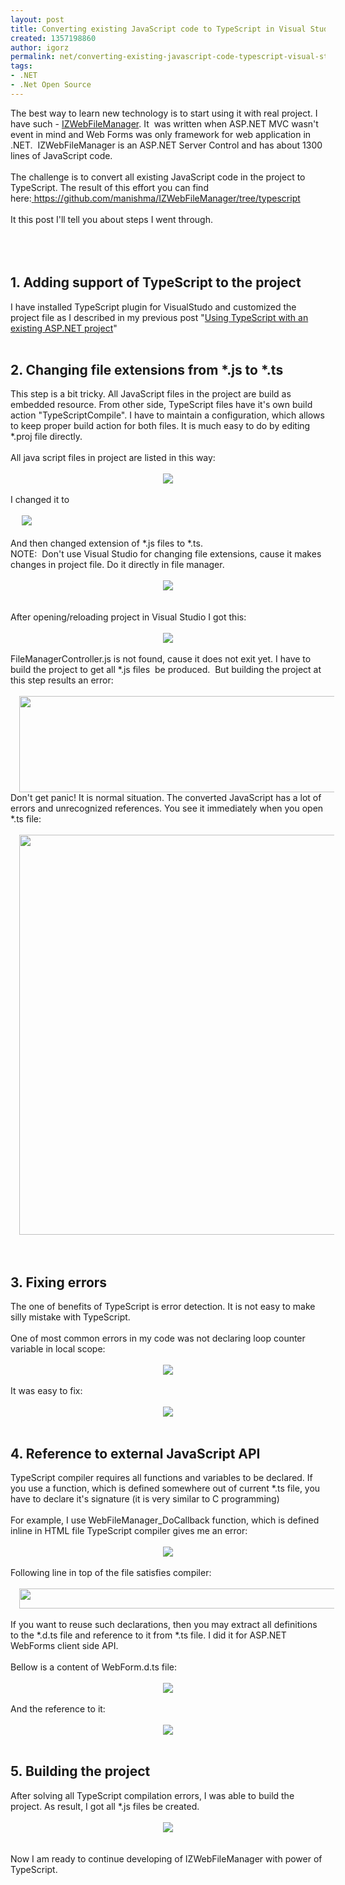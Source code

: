 ```yaml
---
layout: post
title: Converting existing JavaScript code to TypeScript in Visual Studio
created: 1357198860
author: igorz
permalink: net/converting-existing-javascript-code-typescript-visual-studio
tags:
- .NET
- .Net Open Source
---
```

The best way to learn new technology is to start using it with real project. I have such - <a href="http://www.izwebfilemanager.com/">IZWebFileManager</a>. It  was written when ASP.NET MVC wasn't event in mind and Web Forms was only framework for web application in .NET.  IZWebFileManager is an ASP.NET Server Control and has about 1300 lines of JavaScript code.<br /><br />The challenge is to convert all existing JavaScript code in the project to TypeScript. The result of this effort you can find here:<a href="https://github.com/manishma/IZWebFileManager/tree/typescript"> https://github.com/manishma/IZWebFileManager/tree/typescript</a><br /><br />It this post I'll tell you about steps I went through.<br /><br /><br /><a name='more'></a><br /><h2>1. Adding support of TypeScript to the project</h2>I have installed TypeScript plugin for VisualStudo and customized the project file as I described in my previous post "<a href="http://igorzelmanovich.blogspot.co.il/2013/01/using-typescript-with-existing-project.html">Using TypeScript with an existing ASP.NET project</a>"<br /><br /><h2>2. Changing file extensions from *.js to *.ts</h2><div>This step is a bit tricky. All JavaScript files in the project are build as embedded resource. From other side, TypeScript files have it's own build action "TypeScriptCompile". I have to maintain a configuration, which allows to keep proper build action for both files. It is much easy to do by editing *.proj file directly.</div><div><br /></div><div>All java script files in project are listed in this way:</div><div><br /></div><div class="separator" style="clear: both; text-align: center;"><a href="http://2.bp.blogspot.com/-XtdImTo6Xec/UOUczKYz55I/AAAAAAAAUBg/3WbQRQnA46s/s1600/2013-01-03_07h50_25.png" imageanchor="1" style="margin-left: 1em; margin-right: 1em;"><img border="0" src="http://2.bp.blogspot.com/-XtdImTo6Xec/UOUczKYz55I/AAAAAAAAUBg/3WbQRQnA46s/s1600/2013-01-03_07h50_25.png" /></a></div><div><br /></div><div>I changed it to</div><div><br /></div><div> <a href="http://3.bp.blogspot.com/-fHCTFPl-p1Q/UOUdgIRXA6I/AAAAAAAAUBw/MWRus7kePD4/s1600/2013-01-03_07h54_44.png" imageanchor="1" style="margin-left: 1em; margin-right: 1em; text-align: center;"><img border="0" src="http://3.bp.blogspot.com/-fHCTFPl-p1Q/UOUdgIRXA6I/AAAAAAAAUBw/MWRus7kePD4/s1600/2013-01-03_07h54_44.png" /></a></div><div><br /></div><div>And then changed extension of *.js files to *.ts. </div><div>NOTE:  Don't use Visual Studio for changing file extensions, cause it makes changes in project file. Do it directly in file manager.</div><div><br /></div><div class="separator" style="clear: both; text-align: center;"><a href="http://3.bp.blogspot.com/-ODmpUbW-dno/UOUfCgg_K4I/AAAAAAAAUCA/m5baT6lN_R0/s1600/2013-01-03_08h01_10.png" imageanchor="1" style="margin-left: 1em; margin-right: 1em;"><img border="0" src="http://3.bp.blogspot.com/-ODmpUbW-dno/UOUfCgg_K4I/AAAAAAAAUCA/m5baT6lN_R0/s1600/2013-01-03_08h01_10.png" /></a></div><div><br /></div><div><br /></div><div>After opening/reloading project in Visual Studio I got this:</div><div><br /></div><div class="separator" style="clear: both; text-align: center;"><a href="http://3.bp.blogspot.com/-bF-A5xbmdq0/UOUfx9DLmEI/AAAAAAAAUCI/64RB5xlT0C4/s1600/2013-01-03_08h04_13.png" imageanchor="1" style="margin-left: 1em; margin-right: 1em;"><img border="0" src="http://3.bp.blogspot.com/-bF-A5xbmdq0/UOUfx9DLmEI/AAAAAAAAUCI/64RB5xlT0C4/s1600/2013-01-03_08h04_13.png" /></a></div><div class="separator" style="clear: both; text-align: center;"><br /></div><div>FileManagerController.js is not found, cause it does not exit yet. I have to build the project to get all *.js files  be produced.  But building the project at this step results an error:</div><div><br /></div><div class="separator" style="clear: both; text-align: center;"><a href="http://1.bp.blogspot.com/-nTtllO9Opbw/UOUhSgdUpXI/AAAAAAAAUCY/WxMXugotk-Q/s1600/2013-01-03_08h10_37.png" imageanchor="1" style="margin-left: 1em; margin-right: 1em;"><img border="0" height="154" src="http://1.bp.blogspot.com/-nTtllO9Opbw/UOUhSgdUpXI/AAAAAAAAUCY/WxMXugotk-Q/s640/2013-01-03_08h10_37.png" width="640" /></a></div><div>Don't get panic! It is normal situation. The converted JavaScript has a lot of errors and unrecognized references. You see it immediately when you open *.ts file:</div><div><br /></div><div class="separator" style="clear: both; text-align: center;"><a href="http://4.bp.blogspot.com/-GFV5ixzADWQ/UOUijyKxi9I/AAAAAAAAUCo/vy31342lR7Y/s1600/2013-01-03_08h15_37.png" imageanchor="1" style="margin-left: 1em; margin-right: 1em;"><img border="0" height="640" src="http://4.bp.blogspot.com/-GFV5ixzADWQ/UOUijyKxi9I/AAAAAAAAUCo/vy31342lR7Y/s640/2013-01-03_08h15_37.png" width="606" /></a></div><div><br /></div><div><br /></div><h2>3. Fixing errors</h2><div>The one of benefits of TypeScript is error detection. It is not easy to make silly mistake with TypeScript.</div><div><br /></div><div>One of most common errors in my code was not declaring loop counter variable in local scope:</div><div><br /></div><div class="separator" style="clear: both; text-align: center;"><a href="http://4.bp.blogspot.com/-L-acMuSLEmc/UOUlSUiKKII/AAAAAAAAUC4/-MHH5mL8XDM/s1600/2013-01-03_08h27_39.png" imageanchor="1" style="margin-left: 1em; margin-right: 1em;"><img border="0" src="http://4.bp.blogspot.com/-L-acMuSLEmc/UOUlSUiKKII/AAAAAAAAUC4/-MHH5mL8XDM/s1600/2013-01-03_08h27_39.png" /></a></div><div><br /></div><div>It was easy to fix:</div><div><br /></div><div class="separator" style="clear: both; text-align: center;"><a href="http://1.bp.blogspot.com/-ySYtNkmixuo/UOUl0loTjQI/AAAAAAAAUDA/vLUTABpqsgI/s1600/2013-01-03_08h29_50.png" imageanchor="1" style="margin-left: 1em; margin-right: 1em;"><img border="0" src="http://1.bp.blogspot.com/-ySYtNkmixuo/UOUl0loTjQI/AAAAAAAAUDA/vLUTABpqsgI/s1600/2013-01-03_08h29_50.png" /></a></div><div class="separator" style="clear: both; text-align: center;"><br /></div><h2>4. Reference to external JavaScript API</h2><div>TypeScript compiler requires all functions and variables to be declared. If you use a function, which is defined somewhere out of current *.ts file, you have to declare it's signature (it is very similar to C programming)</div><div><br /></div><div>For example, I use WebFileManager_DoCallback function, which is defined inline in HTML file TypeScript compiler gives me an error:</div><div><br /></div><div class="separator" style="clear: both; text-align: center;"><a href="http://2.bp.blogspot.com/-x4Xu4mgAxRw/UOUwQ2ZIUKI/AAAAAAAAUDQ/IMe9UgE0bZ8/s1600/2013-01-03_09h13_07.png" imageanchor="1" style="margin-left: 1em; margin-right: 1em;"><img border="0" src="http://2.bp.blogspot.com/-x4Xu4mgAxRw/UOUwQ2ZIUKI/AAAAAAAAUDQ/IMe9UgE0bZ8/s1600/2013-01-03_09h13_07.png" /></a></div><div><br /></div><div>Following line in top of the file satisfies compiler:</div><div><br /></div><div class="separator" style="clear: both; text-align: center;"><a href="http://1.bp.blogspot.com/-GuVuYxpOYxU/UOUxMwpZ47I/AAAAAAAAUDY/eu1f6O_3DhU/s1600/2013-01-03_09h18_40.png" imageanchor="1" style="margin-left: 1em; margin-right: 1em;"><img border="0" height="32" src="http://1.bp.blogspot.com/-GuVuYxpOYxU/UOUxMwpZ47I/AAAAAAAAUDY/eu1f6O_3DhU/s640/2013-01-03_09h18_40.png" width="640" /></a></div><div class="separator" style="clear: both; text-align: center;"><br /></div><div>If you want to reuse such declarations, then you may extract all definitions to the *.d.ts file and reference to it from *.ts file. I did it for ASP.NET WebForms client side API. </div><div><br /></div><div>Bellow is a content of WebForm.d.ts file:</div><div><br /></div><div class="separator" style="clear: both; text-align: center;"><a href="http://1.bp.blogspot.com/-s6aF5UTOWE8/UOUys6Sbv9I/AAAAAAAAUDw/r1lOWiLeBbw/s1600/2013-01-03_09h24_50.png" imageanchor="1" style="margin-left: 1em; margin-right: 1em;"><img border="0" src="http://1.bp.blogspot.com/-s6aF5UTOWE8/UOUys6Sbv9I/AAAAAAAAUDw/r1lOWiLeBbw/s1600/2013-01-03_09h24_50.png" /></a></div><div class="separator" style="clear: both; text-align: center;"><br /></div><div>And the reference to it:</div><div><br /></div><div class="separator" style="clear: both; text-align: center;"><a href="http://2.bp.blogspot.com/-sKRuCLitQwc/UOUzMsXA2FI/AAAAAAAAUD4/WPYjwt7zMls/s1600/2013-01-03_09h26_49.png" imageanchor="1" style="margin-left: 1em; margin-right: 1em;"><img border="0" src="http://2.bp.blogspot.com/-sKRuCLitQwc/UOUzMsXA2FI/AAAAAAAAUD4/WPYjwt7zMls/s1600/2013-01-03_09h26_49.png" /></a></div><div><br /></div><h2>5. Building the project</h2><div>After solving all TypeScript compilation errors, I was able to build the project. As result, I got all *.js files be created.</div><div><br /></div><div class="separator" style="clear: both; text-align: center;"><a href="http://4.bp.blogspot.com/-siC_5VYhLdc/UOU0E0pL2AI/AAAAAAAAUEA/6A3_-xuH7n8/s1600/2013-01-03_09h30_44.png" imageanchor="1" style="margin-left: 1em; margin-right: 1em;"><img border="0" src="http://4.bp.blogspot.com/-siC_5VYhLdc/UOU0E0pL2AI/AAAAAAAAUEA/6A3_-xuH7n8/s1600/2013-01-03_09h30_44.png" /></a></div><div class="separator" style="clear: both; text-align: center;"><br /></div><div class="separator" style="clear: both; text-align: center;"><br /></div><div>Now I am ready to continue developing of IZWebFileManager with power of TypeScript.</div>
